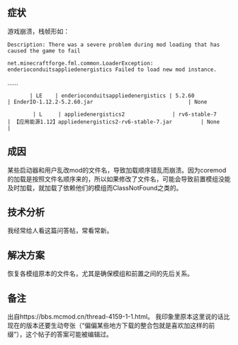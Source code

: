 
## 症状

游戏崩溃，栈帧形如：

```
Description: There was a severe problem during mod loading that has caused the game to fail

net.minecraftforge.fml.common.LoaderException: enderioconduitsappliedenergistics Failed to load new mod instance.
```
……

```
       | LE    | enderioconduitsappliedenergistics | 5.2.60             | EnderIO-1.12.2-5.2.60.jar                              | None                     
```

```
        | L     | appliedenergistics2               | rv6-stable-7       | 【应用能源1.12】appliedenergistics2-rv6-stable-7.jar         | None                                     |
```

## 成因

某些启动器和用户乱改mod的文件名，导致加载顺序错乱而崩溃。因为coremod的加载是按照文件名顺序来的，所以如果修改了文件名，可能会导致前置模组没能及时加载，就加载了依赖他们的模组而ClassNotFound之类的。

## 技术分析 

我经常给人看这篇问答帖，常看常新。

## 解决方案

恢复各模组原本的文件名，尤其是确保模组和前置之间的先后关系。

## 备注

出自https://bbs.mcmod.cn/thread-4159-1-1.html。
我印象里原本这里说的话比现在的版本还要生动夸张（“偏偏某些地方下载的整合包就是喜欢加这样的前缀”），这个帖子的答案可能被编辑过。